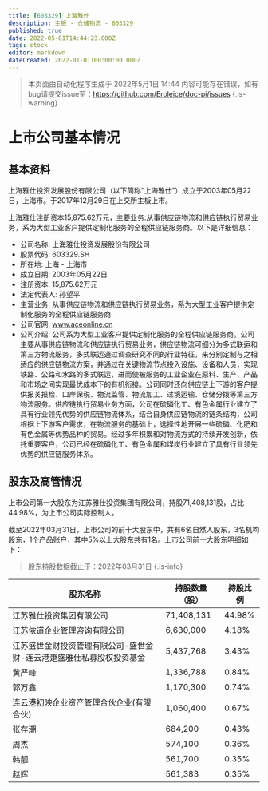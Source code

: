 ```yaml
---
title: [603329] 上海雅仕
description: 主板 - 仓储物流 - 603329
published: true
date: 2022-05-01T14:44:23.000Z
tags: stock
editor: markdown
dateCreated: 2022-01-01T00:00:00.000Z
---
```


> 本页面由自动化程序生成于 2022年5月1日 14:44
> 内容可能存在错误，如有bug请提交issue至：https://github.com/Eroleice/doc-pi/issues
{.is-warning}

# 上市公司基本情况

## 基本资料

上海雅仕投资发展股份有限公司（以下简称“上海雅仕”）成立于2003年05月22日，上海市。于2017年12月29日在上交所主板上市。

上海雅仕注册资本15,875.62万元，主要业务:从事供应链物流和供应链执行贸易业务，系为大型工业客户提供定制化服务的全程供应链服务商。以下是详细信息：

- 公司名称: 上海雅仕投资发展股份有限公司
- 股票代码: 603329.SH
- 所在地: 上海 - 上海市
- 成立日期: 2003年05月22日
- 注册资本: 15,875.62万元
- 法定代表人: 孙望平
- 主营业务: 从事供应链物流和供应链执行贸易业务，系为大型工业客户提供定制化服务的全程供应链服务商
- 公司官网: www.aceonline.cn
- 公司介绍: 公司系为大型工业客户提供定制化服务的全程供应链服务商。公司主要从事供应链物流和供应链执行贸易业务，供应链物流可细分为多式联运和第三方物流服务，多式联运通过调查研究不同的行业特征，来分别定制与之相适应的供应链物流方案，并通过在关键物流节点投入设施、设备和人员，实现铁路、公路和水路的多式联运，进而使被服务的工业企业在原料、生产、产品和市场之间实现最优成本下的有机衔接。公司同时还向供应链上下游的客户提供报关报检、口岸保税、物流监管、物流加工、过境运输、仓储分拨等第三方物流服务。供应链执行贸易业务方面，公司在硫磷化工、有色金属行业建立了具有行业领先优势的供应链物流体系，结合自身供应链物流的链条结构，公司根据上下游客户需求，在物流服务的基础上，选择性地开展一些硫磷、化肥和有色金属等优势品种的贸易。经过多年积累和对物流方式的持续开发创新，依托重要客户，公司已经在硫磷化工、有色金属和煤炭行业建立了具有行业领先优势的供应链服务体系。


## 股东及高管情况

上市公司第一大股东为江苏雅仕投资集团有限公司，持股71,408,131股，占比44.98%，为上市公司实际控制人。

截至2022年03月31日，上市公司的前十大股东中，共有6名自然人股东，3名机构股东，1个产品账户，其中5%以上大股东共有1名。上市公司前十大股东明细如下：

> 股东持股数据截止于：2022年03月31日
{.is-info}

| 股东名称 | 持股数量（股） | 持股比例 |
| --- | --- | --- |
| 江苏雅仕投资集团有限公司 | 71,408,131 | 44.98% |
| 江苏侬道企业管理咨询有限公司 | 6,630,000 | 4.18% |
| 江苏盛世金财投资管理有限公司-盛世金财-连云港疌盛雅仕私募股权投资基金 | 5,437,768 | 3.43% |
| 黄严峰 | 1,336,788 | 0.84% |
| 郭万鑫 | 1,170,300 | 0.74% |
| 连云港初映企业资产管理合伙企业(有限合伙) | 1,060,400 | 0.67% |
| 张存潮 | 684,200 | 0.43% |
| 周杰 | 574,100 | 0.36% |
| 韩靓 | 561,700 | 0.35% |
| 赵辉 | 561,383 | 0.35% |




